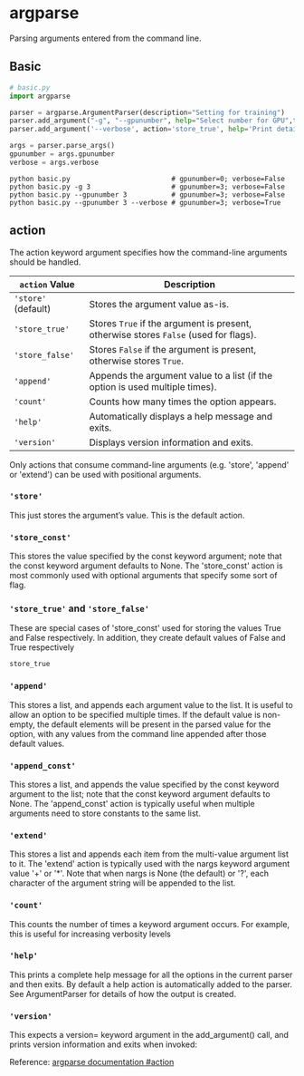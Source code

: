 # argparse
Parsing arguments entered from the command line.

## Basic
```python
# basic.py
import argparse

parser = argparse.ArgumentParser(description="Setting for training")
parser.add_argument("-g", "--gpunumber", help="Select number for GPU",type=int, default=0)
parser.add_argument('--verbose', action='store_true', help='Print detailed message')

args = parser.parse_args()
gpunumber = args.gpunumber
verbose = args.verbose
```
```shell
python basic.py                         # gpunumber=0; verbose=False
python basic.py -g 3                    # gpunumber=3; verbose=False
python basic.py --gpunumber 3           # gpunumber=3; verbose=False
python basic.py --gpunumber 3 --verbose # gpunumber=3; verbose=True
```

## action
The action keyword argument specifies how the command-line arguments should be handled.    

| `action` Value      | Description |
|---------------------|-------------|
| `'store'` (default) | Stores the argument value as-is. |
| `'store_true'`      | Stores `True` if the argument is present, otherwise stores `False` (used for flags). |
| `'store_false'`     | Stores `False` if the argument is present, otherwise stores `True`. |
| `'append'`          | Appends the argument value to a list (if the option is used multiple times). |
| `'count'`           | Counts how many times the option appears. |
| `'help'`            | Automatically displays a help message and exits. |
| `'version'`         | Displays version information and exits. |

Only actions that consume command-line arguments (e.g. 'store', 'append' or 'extend') can be used with positional arguments.
### `'store'` 
This just stores the argument’s value. This is the default action.
### `'store_const'`
This stores the value specified by the const keyword argument; note that the const keyword argument defaults to None. The 'store_const' action is most commonly used with optional arguments that specify some sort of flag.
### `'store_true'` and `'store_false'`
These are special cases of 'store_const' used for storing the values True and False respectively. In addition, they create default values of False and True respectively
```python
store_true
```
### `'append'`
This stores a list, and appends each argument value to the list. It is useful to allow an option to be specified multiple times. If the default value is non-empty, the default elements will be present in the parsed value for the option, with any values from the command line appended after those default values.
### `'append_const'`
This stores a list, and appends the value specified by the const keyword argument to the list; note that the const keyword argument defaults to None. The 'append_const' action is typically useful when multiple arguments need to store constants to the same list. 
### `'extend'`
This stores a list and appends each item from the multi-value argument list to it. The 'extend' action is typically used with the nargs keyword argument value '+' or '*'. Note that when nargs is None (the default) or '?', each character of the argument string will be appended to the list. 
### `'count'`
This counts the number of times a keyword argument occurs. For example, this is useful for increasing verbosity levels
### `'help'`
This prints a complete help message for all the options in the current parser and then exits. By default a help action is automatically added to the parser. See ArgumentParser for details of how the output is created.
### `'version'`
This expects a version= keyword argument in the add_argument() call, and prints version information and exits when invoked:



Reference: [argparse documentation #action](https://docs.python.org/3/library/argparse.html#action)